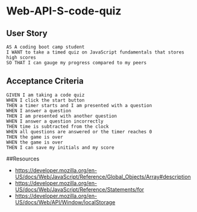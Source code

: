 # Web-API-S-code-quiz


## User Story

```
AS A coding boot camp student
I WANT to take a timed quiz on JavaScript fundamentals that stores high scores
SO THAT I can gauge my progress compared to my peers
```

## Acceptance Criteria

```
GIVEN I am taking a code quiz
WHEN I click the start button
THEN a timer starts and I am presented with a question
WHEN I answer a question
THEN I am presented with another question
WHEN I answer a question incorrectly
THEN time is subtracted from the clock
WHEN all questions are answered or the timer reaches 0
THEN the game is over
WHEN the game is over
THEN I can save my initials and my score
```
##Resources
* https://developer.mozilla.org/en-US/docs/Web/JavaScript/Reference/Global_Objects/Array#description
* https://developer.mozilla.org/en-US/docs/Web/JavaScript/Reference/Statements/for
* https://developer.mozilla.org/en-US/docs/Web/API/Window/localStorage
